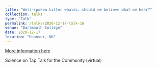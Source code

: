 ```yaml
---
title: "Well-spoken killer whales: should we believe what we hear?"
collection: talks
type: "Talk"
permalink: /talks/2020-12-17-talk-16
venue: "Dartmouth College"
date: 2020-12-17
location: "Hanover, NH"
---
```


[More information here](https://youtu.be/MEcZPuQYhn4?si=m3ILNBISfdrnNag6&t=1037)

Science on Tap Talk for the Community (virtual)

